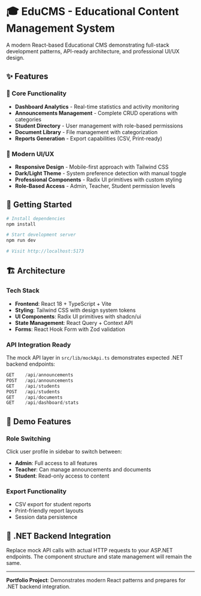 # 🎓 EduCMS - Educational Content Management System

A modern React-based Educational CMS demonstrating full-stack development patterns, API-ready architecture, and professional UI/UX design.

## ✨ Features

### 🎯 Core Functionality
- **Dashboard Analytics** - Real-time statistics and activity monitoring
- **Announcements Management** - Complete CRUD operations with categories
- **Student Directory** - User management with role-based permissions  
- **Document Library** - File management with categorization
- **Reports Generation** - Export capabilities (CSV, Print-ready)

### 🎨 Modern UI/UX
- **Responsive Design** - Mobile-first approach with Tailwind CSS
- **Dark/Light Theme** - System preference detection with manual toggle
- **Professional Components** - Radix UI primitives with custom styling
- **Role-Based Access** - Admin, Teacher, Student permission levels

## 🚀 Getting Started

```bash
# Install dependencies
npm install

# Start development server
npm run dev

# Visit http://localhost:5173
```

## 🏗️ Architecture

### Tech Stack
- **Frontend**: React 18 + TypeScript + Vite
- **Styling**: Tailwind CSS with design system tokens
- **UI Components**: Radix UI primitives with shadcn/ui
- **State Management**: React Query + Context API
- **Forms**: React Hook Form with Zod validation

### API Integration Ready
The mock API layer in `src/lib/mockApi.ts` demonstrates expected .NET backend endpoints:

```typescript
GET    /api/announcements
POST   /api/announcements  
GET    /api/students
POST   /api/students
GET    /api/documents
GET    /api/dashboard/stats
```

## 🎯 Demo Features

### Role Switching
Click user profile in sidebar to switch between:
- **Admin**: Full access to all features
- **Teacher**: Can manage announcements and documents  
- **Student**: Read-only access to content

### Export Functionality
- CSV export for student reports
- Print-friendly report layouts
- Session data persistence

## 🔌 .NET Backend Integration

Replace mock API calls with actual HTTP requests to your ASP.NET endpoints. The component structure and state management will remain the same.

---

**Portfolio Project**: Demonstrates modern React patterns and prepares for .NET backend integration.